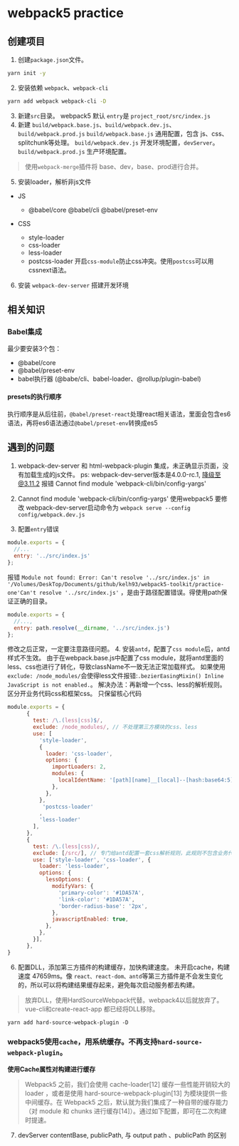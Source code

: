# webpack5 practice

## 创建项目
1. 创建`package.json`文件。
```bash
yarn init -y 
```
2. 安装依赖 `webpack`、`webpack-cli`
```bash
yarn add webpack webpack-cli -D
```
3. 新建`src`目录。
webpack5 默认 `entry`是 `project_root/src/index.js`
4. 新建 `build/webpack.base.js`、`build/webpack.dev.js`、`build/webpack.prod.js` 
`build/webpack.base.js` 
通用配置，包含 js、css、splitchunk等处理。 
`build/webpack.dev.js` 
开发环境配置，`devServer`。
`build/webpack.prod.js` 
生产环境配置。 
> 使用`webpack-merge`插件将 base、dev，base、prod进行合并。
5. 安装loader，解析非js文件 
- JS
  - @babel/core @babel/cli @babel/preset-env 

- CSS 
  - style-loader 
  - css-loader 
  - less-loader 
  - postcss-loader 
开启`css-module`防止css冲突。使用`postcss`可以用cssnext语法。 

6. 安装 `webpack-dev-server` 搭建开发环境


## 相关知识

### Babel集成 
最少要安装3个包：
- @babel/core 
- @babel/preset-env
- babel执行器 (@babe/cli、babel-loader、@rollup/plugin-babel) 

#### presets的执行顺序
执行顺序是从后往前，`@babel/preset-react`处理react相关语法，里面会包含es6语法，再将es6语法通过`@babel/preset-env`转换成es5 




## 遇到的问题 
1. webpack-dev-server 和 html-webpack-plugin 集成，未正确显示页面，没有加载生成的js文件。
ps: webpack-dev-server版本是4.0.0-rc.1, 降级至@3.11.2 报错 Cannot find module 'webpack-cli/bin/config-yargs'

2. Cannot find module 'webpack-cli/bin/config-yargs'
使用webpack5 要修改 webpack-dev-server启动命令为 `webpack serve --config config/webpack.dev.js`

3. 配置`entry`错误 
```javascript
module.exports = {
  //...
  entry: '../src/index.js'
};
```
报错 `Module not found: Error: Can't resolve '../src/index.js' in '/Volumes/DeskTop/Documents/github/kelh93/webpack5-toolkit/practice-one'Can't resolve '../src/index.js'` ，是由于路径配置错误。得使用path保证正确的目录。
```javascript
module.exports = {
  //...,
  entry: path.resolve(__dirname, '../src/index.js')
};
``` 
修改之后正常，一定要注意路径问题。 
4. 安装`antd`，配置了`css module`后，antd样式不生效。
由于在webpack.base.js中配置了css module，就将antd里面的less、css也进行了转化，导致className不一致无法正常加载样式。
如果使用`exclude: /node_modules/`会使得less文件报错:`.bezierEasingMixin() Inline JavaScript is not enabled.`。
解决办法：再新增一个css、less的解析规则。区分开业务代码css和框架css。 
只保留核心代码
```js
module.exports = {
      {
        test: /\.(less|css)$/,
        exclude: /node_modules/, // 不处理第三方模块的css、less
        use: [
          'style-loader',
          {
            loader: 'css-loader',
            options: {
              importLoaders: 2,
              modules: {
                localIdentName: '[path][name]__[local]--[hash:base64:5]',
              },
            },
          },
           'postcss-loader'
          ,
          'less-loader'
        ],
      },
      {
        test: /\.(less|css)/,
        exclude: [/src/], // 专门给antd配置一套css解析规则，此规则不包含业务代码
        use: ['style-loader', 'css-loader', {
          loader: 'less-loader',
          options: {
            lessOptions: {
              modifyVars: {
                'primary-color': '#1DA57A',
                'link-color': '#1DA57A',
                'border-radius-base': '2px',
              },
              javascriptEnabled: true,
            },
          },
        }],
      },
}
```
6. 配置DLL，添加第三方插件的构建缓存，加快构建速度。
未开启cache，构建速度 47659ms。像 `react、react-dom、antd`等第三方插件是不会发生变化的，所以可以将构建结果缓存起来，避免每次启动服务都去构建。
> 放弃DLL，使用HardSourceWebpack代替。webpack4以后就放弃了。vue-cli和create-react-app 都已经将DLL移除。 

```shell
yarn add hard-source-webpack-plugin -D
```

### webpack5使用`cache`，用系统缓存。不再支持`hard-source-webpack-plugin`。
**使用Cache属性对构建进行缓存**
> Webpack5 之前，我们会使用 cache-loader[12] 缓存一些性能开销较大的 loader ，或者是使用 hard-source-webpack-plugin[13] 为模块提供一些中间缓存。在 Webpack5 之后，默认就为我们集成了一种自带的缓存能力（对 module 和 chunks 进行缓存[14]）。通过如下配置，即可在二次构建时提速。

7.  devServer contentBase, publicPath, 与 output path 、publicPath 的区别 



